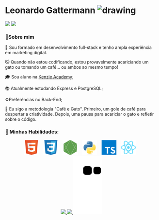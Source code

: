 # Leonardo Gattermann <img src="https://camo.githubusercontent.com/fb070d9f71a64edbafed08519130d75e7e0a0a69665d50d94ad095157f702e59/68747470733a2f2f6d656469612e67697068792e636f6d2f6d656469612f6d47634e6a736657416a593541455a4e77362f67697068792e676966" alt="drawing" width="50"/>

<div>
<a href="mailto:Leo.gahdkelq@gmail.com"><img src="https://img.shields.io/badge/Gmail-D14836?style=for-the-badge&logo=gmail&logoColor=white" target="_blank"></a>
<a href="https://www.linkedin.com/in/leonardo-gattermann-b60a89263/" target="_blank"><img src="https://img.shields.io/badge/-LinkedIn-%230077B5?style=for-the-badge&logo=linkedin&logoColor=white" target="_blank"></a>
</div>

### 📓Sobre mim
<div display="inline-block">
 <p align="left">🚀 Sou formado em desenvolvimento full-stack e tenho ampla experiência em marketing digital.</p>
 <p align="left">🐱 Quando não estou codificando, estou provavelmente acariciando um gato ou tomando um café... ou ambos ao mesmo tempo!</p>
 <p align="left">🎓 Sou aluno na <a href="https://kenzie.com.br/">Kenzie Academy</a>;</p>
 <p align="left">📚 Atualmente estudando Express e PostgreSQL;</p>
 <p align="left">⚙️Preferências no Back-End;</p>
 <p align="left">🐾 Eu sigo a metodologia "Café e Gato". Primeiro, um gole de café para despertar a criatividade. Depois, uma pausa para acariciar o gato e refletir sobre o código.</p>
</div>

### 🚀 Minhas Habilidades: 
<div align="center"> <img src="https://raw.githubusercontent.com/devicons/devicon/master/icons/html5/html5-original.svg" alt="HTML5" width="50" height="50" style="margin-right: 10px"/>
<img src="https://raw.githubusercontent.com/devicons/devicon/master/icons/css3/css3-original.svg" alt="CSS3" width="50" height="50" style="margin-right: 10px"/>
<img src="https://raw.githubusercontent.com/devicons/devicon/master/icons/nodejs/nodejs-plain.svg" alt="Node.js" width="50" height="50" style="margin-right: 10px"/>
<img src="https://raw.githubusercontent.com/devicons/devicon/master/icons/python/python-original.svg" alt="Python" width="50" height="50" style="margin-right: 10px"/>
 <img src="https://raw.githubusercontent.com/devicons/devicon/master/icons/typescript/typescript-original.svg" alt="Python" width="50" height="50" style="margin-right: 10px"/>
  <img src="https://raw.githubusercontent.com/devicons/devicon/master/icons/react/react-original.svg" alt="Python" width="50" height="50" style="margin-right: 10px"/>
 </div>
<div align="center">
<a href="https://github.com/LeonardoGattermann">
<img height="180em" src="https://github-readme-stats-brown-theta.vercel.app/api/top-langs/?username=LeonardoGattermann&layout=compact&langs_count=7&theme=dracula"/>
<img height="180em" src="https://github-readme-stats-brown-theta.vercel.app/api?username=LeonardoGattermann&show_icons=true&theme=dracula&include_all_commits=false&count_private=true"/>
<img src="https://github.com/LeonardoGattermann/LeonardoGattermann/blob/output/github-contribution-grid-snake.svg" alt="snake animation"/>
</div>
